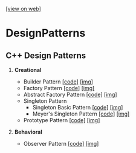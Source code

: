 [[view on web]](https://shahpranav1094-courses.github.io/DesignPatterns/)

# DesignPatterns
## C++ Design Patterns

1. **Creational**
    - Builder Pattern  [[code]](https://github.com/ShahPranav1094-Courses/DesignPatterns/blob/master/BuilderPattern/BuilderPatternC%2B%2B.cpp) [[img]](https://github.com/ShahPranav1094-Courses/DesignPatterns/blob/master/BuilderPattern/BuilderPattern.jpg)
    - Factory Pattern  [[code]](https://github.com/ShahPranav1094-Courses/DesignPatterns/blob/master/FactoryPattern/FactoryDesignPatternC%2B%2B.cpp) [[img]](https://github.com/ShahPranav1094-Courses/DesignPatterns/blob/master/FactoryPattern/FactoryPattern.jpg)
    - Abstract Factory Pattern  [[code]](https://github.com/ShahPranav1094-Courses/DesignPatterns/blob/master/AbstractFactoryPattern/AbstractFactoryC%2B%2B.cpp) [[img]](https://github.com/ShahPranav1094-Courses/DesignPatterns/blob/master/AbstractFactoryPattern/AbstractFactory.jpg)
    - Singleton Pattern
        - Singleton Basic Pattern  [[code]](https://github.com/ShahPranav1094-Courses/DesignPatterns/blob/master/SingletonPattern/SingletonPatternC%2B%2B.cpp) [[img]](https://github.com/ShahPranav1094-Courses/DesignPatterns/blob/master/SingletonPattern/Singleton.jpg)
        - Meyer's Singleton Pattern  [[code]](https://github.com/ShahPranav1094-Courses/DesignPatterns/blob/master/SingletonPattern/Meyer'sSingletonPatternC%2B%2B.cpp) [[img]](https://github.com/ShahPranav1094-Courses/DesignPatterns/blob/master/SingletonPattern/Meyer'sSingletonPattern.jpg)
    - Prototype Pattern  [[code]](https://github.com/ShahPranav1094-Courses/DesignPatterns/blob/master/PrototypePattern/PrototypePatternC%2B%2B.cpp) [[img]](https://github.com/ShahPranav1094-Courses/DesignPatterns/blob/master/PrototypePattern/PrototypePattern.jpg)

2. **Behavioral**
	- Observer Pattern  [[code]](https://github.com/ShahPranav1094-Courses/DesignPatterns/blob/master/ObserverPattern/ObserverationPatternC%2B%2B.cpp) [[img]](https://github.com/ShahPranav1094-Courses/DesignPatterns/blob/master/ObserverPattern/ObserverPattern.jpg)
